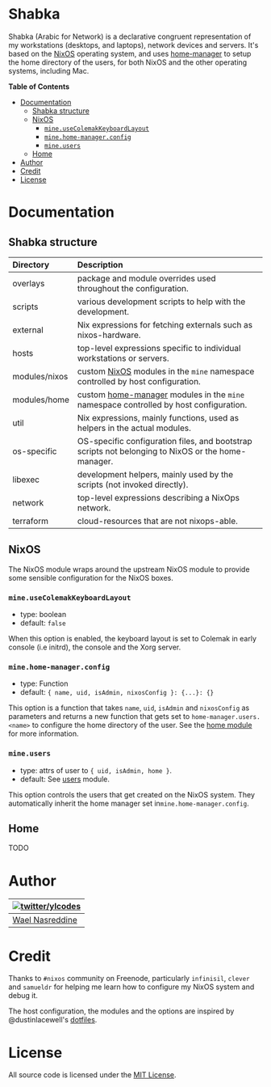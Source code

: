 # Shabka

Shabka (Arabic for Network) is a declarative congruent representation of
my workstations (desktops, and laptops), network devices and servers.
It's based on the [NixOS][1] operating system, and uses
[home-manager][4] to setup the home directory of the users, for both
NixOS and the other operating systems, including Mac.

<!-- START doctoc generated TOC please keep comment here to allow auto update -->
<!-- DON'T EDIT THIS SECTION, INSTEAD RE-RUN doctoc TO UPDATE -->
**Table of Contents**

- [Documentation](#documentation)
  - [Shabka structure](#shabka-structure)
  - [NixOS](#nixos)
    - [`mine.useColemakKeyboardLayout`](#mineusecolemakkeyboardlayout)
    - [`mine.home-manager.config`](#minehome-managerconfig)
    - [`mine.users`](#mineusers)
  - [Home](#home)
- [Author](#author)
- [Credit](#credit)
- [License](#license)

<!-- END doctoc generated TOC please keep comment here to allow auto update -->

# Documentation

## Shabka structure

| Directory     | Description                                                                                        |
|:------------- |:-------------------------------------------------------------------------------------------------- |
| overlays      | package and module overrides used throughout the configuration.                                    |
| scripts       | various development scripts to help with the development.                                          |
| external      | Nix expressions for fetching externals such as nixos-hardware.                                     |
| hosts         | top-level expressions specific to individual workstations or servers.                              |
| modules/nixos | custom [NixOS][1] modules in the `mine` namespace controlled by host configuration.                |
| modules/home  | custom [home-manager][4] modules in the `mine` namespace controlled by host configuration.         |
| util          | Nix expressions, mainly functions, used as helpers in the actual modules.                          |
| os-specific   | OS-specific configuration files, and bootstrap scripts not belonging to NixOS or the home-manager. |
| libexec       | development helpers, mainly used by the scripts (not invoked directly).                            |
| network       | top-level expressions describing a NixOps network.                                                 |
| terraform     | cloud-resources that are not nixops-able.                                                          |


## NixOS

The NixOS module wraps around the upstream NixOS module to provide some
sensible configuration for the NixOS boxes.

### `mine.useColemakKeyboardLayout`

- type: boolean
- default: `false`

When this option is enabled, the keyboard layout is set to Colemak in
early console (i.e initrd), the console and the Xorg server.

### `mine.home-manager.config`

- type: Function
- default: `{ name, uid, isAdmin, nixosConfig }: {...}: {}`

This option is a function that takes `name`, `uid`, `isAdmin` and
`nixosConfig` as parameters and returns a new function that gets set to
`home-manager.users.<name>` to configure the home directory of the user.
See the [home module][8] for more information.

### `mine.users`

- type: attrs of user to `{ uid, isAdmin, home }`.
- default: See [users][9] module.

This option controls the users that get created on the NixOS system.
They automatically inherit the home manager set in`mine.home-manager.config`.

## Home

TODO

# Author

| [![twitter/ylcodes](https://avatars0.githubusercontent.com/u/87115?v=3&s=128)](http://twitter.com/ylcodes "Follow @ylcodes on Twitter") |
|---|
| [Wael Nasreddine](https://github.com/kalbasit) |

# Credit

Thanks to `#nixos` community on Freenode, particularly `infinisil`,
`clever` and `samueldr` for helping me learn how to configure my NixOS
system and debug it.

The host configuration, the modules and the options are inspired by
@dustinlacewell's [dotfiles][7].

# License

All source code is licensed under the [MIT License][3].

[1]: https://nixos.org
[2]: https://nixos.org/nix
[3]: /LICENSE
[4]: https://github.com/rycee/home-manager
[5]: /modules/nixos/README.md
[6]: /modules/home/README.md
[7]: https://github.com/dustinlacewell/dotfiles
[8]: /modules/home/README.md
[9]: /modules/nixos/general/users.nix
